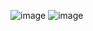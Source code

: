 ![image](https://github.com/LemonLim18/Web-Scrapping-Crawling/assets/116692908/bd21774e-d57a-44e2-b1f9-394466fbc5c7)
![image](https://github.com/LemonLim18/Web-Scrapping-Crawling/assets/116692908/0709c456-6c4a-437c-97e2-492acbca3b7d)
